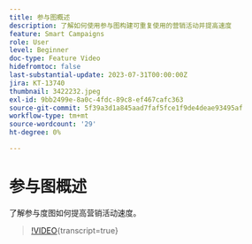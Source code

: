 ```yaml
---
title: 参与图概述
description: 了解如何使用参与图构建可重复使用的营销活动并提高速度
feature: Smart Campaigns
role: User
level: Beginner
doc-type: Feature Video
hidefromtoc: false
last-substantial-update: 2023-07-31T00:00:00Z
jira: KT-13740
thumbnail: 3422232.jpeg
exl-id: 9bb2499e-8a0c-4fdc-89c8-ef467cafc363
source-git-commit: 5f39a3d1a845aad7faf5fce1f9de4deae93495af
workflow-type: tm+mt
source-wordcount: '29'
ht-degree: 0%

---
```


# 参与图概述

了解参与度图如何提高营销活动速度。

>[!VIDEO](https://video.tv.adobe.com/v/3422232/?learn=on){transcript=true}
